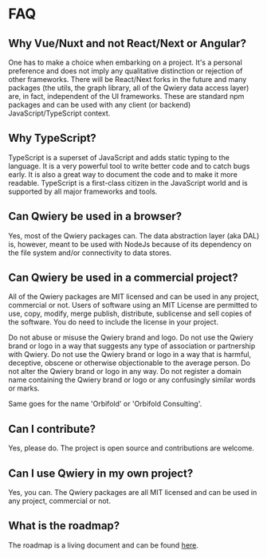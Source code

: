 # FAQ

## Why Vue/Nuxt and not React/Next or Angular?

One has to make a choice when embarking on a project. It's a personal preference and does not imply any qualitative distinction or rejection of other frameworks. There will be React/Next forks in the future and many packages (the utils, the graph library, all of the Qwiery data access layer) are, in fact, independent of the UI frameworks. These are standard npm packages and can be used with any client (or backend) JavaScript/TypeScript context.

## Why TypeScript?

TypeScript is a superset of JavaScript and adds static typing to the language. It is a very powerful tool to write better code and to catch bugs early. It is also a great way to document the code and to make it more readable. TypeScript is a first-class citizen in the JavaScript world and is supported by all major frameworks and tools. 

## Can Qwiery be used in a browser?

Yes, most of the Qwiery packages can. The data abstraction layer (aka DAL) is, however, meant to be used with NodeJs because of its dependency on the file system and/or connectivity to data stores. 

## Can Qwiery be used in a commercial project?

All of the Qwiery packages are MIT licensed and can be used in any project, commercial or not. Users of software using an MIT License are permitted to use, copy, modify, merge publish, distribute, sublicense and sell copies of the software. 
You do need to include the license in your project.

Do not abuse or misuse the Qwiery brand and logo. Do not use the Qwiery brand or logo in a way that suggests any type of association or partnership with Qwiery. Do not use the Qwiery brand or logo in a way that is harmful, deceptive, obscene or otherwise objectionable to the average person. Do not alter the Qwiery brand or logo in any way. Do not register a domain name containing the Qwiery brand or logo or any confusingly similar words or marks.

Same goes for the name 'Orbifold' or 'Orbifold Consulting'.

## Can I contribute?

Yes, please do. The project is open source and contributions are welcome. 

## Can I use Qwiery in my own project?

Yes, you can. The Qwiery packages are all MIT licensed and can be used in any project, commercial or not.

## What is the roadmap?

The roadmap is a living document and can be found [here](vision.md).


